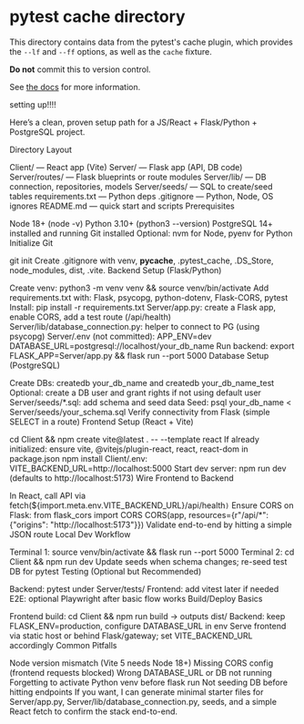 # pytest cache directory #

This directory contains data from the pytest's cache plugin,
which provides the `--lf` and `--ff` options, as well as the `cache` fixture.

**Do not** commit this to version control.

See [the docs](https://docs.pytest.org/en/stable/how-to/cache.html) for more information.

setting up!!!!


Here’s a clean, proven setup path for a JS/React + Flask/Python + PostgreSQL project.

Directory Layout

Client/ — React app (Vite)
Server/ — Flask app (API, DB code)
Server/routes/ — Flask blueprints or route modules
Server/lib/ — DB connection, repositories, models
Server/seeds/ — SQL to create/seed tables
requirements.txt — Python deps
.gitignore — Python, Node, OS ignores
README.md — quick start and scripts
Prerequisites

Node 18+ (node -v)
Python 3.10+ (python3 --version)
PostgreSQL 14+ installed and running
Git installed
Optional: nvm for Node, pyenv for Python
Initialize Git

git init
Create .gitignore with venv, __pycache__, .pytest_cache, .DS_Store, node_modules, dist, .vite.
Backend Setup (Flask/Python)

Create venv: python3 -m venv venv && source venv/bin/activate
Add requirements.txt with:
Flask, psycopg, python-dotenv, Flask-CORS, pytest
Install: pip install -r requirements.txt
Server/app.py: create a Flask app, enable CORS, add a test route (/api/health)
Server/lib/database_connection.py: helper to connect to PG (using psycopg)
Server/.env (not committed):
APP_ENV=dev
DATABASE_URL=postgresql://localhost/your_db_name
Run backend: export FLASK_APP=Server/app.py && flask run --port 5000
Database Setup (PostgreSQL)

Create DBs: createdb your_db_name and createdb your_db_name_test
Optional: create a DB user and grant rights if not using default user
Server/seeds/*.sql: add schema and seed data
Seed: psql your_db_name < Server/seeds/your_schema.sql
Verify connectivity from Flask (simple SELECT in a route)
Frontend Setup (React + Vite)

cd Client && npm create vite@latest . -- --template react
If already initialized: ensure vite, @vitejs/plugin-react, react, react-dom in package.json
npm install
Client/.env:
VITE_BACKEND_URL=http://localhost:5000
Start dev server: npm run dev (defaults to http://localhost:5173)
Wire Frontend to Backend

In React, call API via fetch(\${import.meta.env.VITE_BACKEND_URL}/api/health`)`
Ensure CORS on Flask:
from flask_cors import CORS
CORS(app, resources={r\"/api/*\": {\"origins\": \"http://localhost:5173\"}})
Validate end-to-end by hitting a simple JSON route
Local Dev Workflow

Terminal 1: source venv/bin/activate && flask run --port 5000
Terminal 2: cd Client && npm run dev
Update seeds when schema changes; re-seed test DB for pytest
Testing (Optional but Recommended)

Backend: pytest under Server/tests/
Frontend: add vitest later if needed
E2E: optional Playwright after basic flow works
Build/Deploy Basics

Frontend build: cd Client && npm run build → outputs dist/
Backend: keep FLASK_ENV=production, configure DATABASE_URL in env
Serve frontend via static host or behind Flask/gateway; set VITE_BACKEND_URL accordingly
Common Pitfalls

Node version mismatch (Vite 5 needs Node 18+)
Missing CORS config (frontend requests blocked)
Wrong DATABASE_URL or DB not running
Forgetting to activate Python venv before flask run
Not seeding DB before hitting endpoints
If you want, I can generate minimal starter files for Server/app.py, Server/lib/database_connection.py, seeds, and a simple React fetch to confirm the stack end-to-end.


